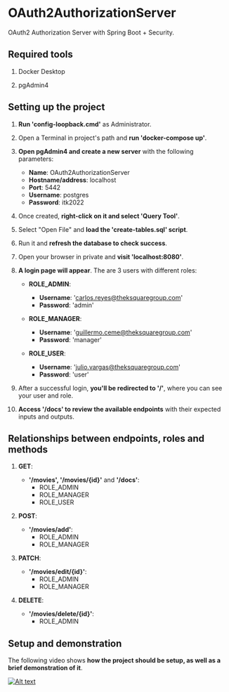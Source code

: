 # OAuth2AuthorizationServer
 OAuth2 Authorization Server with Spring Boot + Security.
 
## Required tools
1. Docker Desktop

2. pgAdmin4

## Setting up the project
1. **Run 'config-loopback.cmd'** as Administrator.

2. Open a Terminal in project's path and **run 'docker-compose up'**.

3. **Open pgAdmin4 and create a new server** with the following parameters:
   - **Name**: OAuth2AuthorizationServer
   - **Hostname/address**: localhost
   - **Port**: 5442
   - **Username**: postgres
   - **Password**: itk2022

4. Once created, **right-click on it and select 'Query Tool'**.

5. Select "Open File" and **load the 'create-tables.sql' script**.

6. Run it and **refresh the database to check success**.

7. Open your browser in private and **visit 'localhost:8080'**.

8. **A login page will appear**. The are 3 users with different roles:

   - **ROLE_ADMIN**:
     - **Username**: 'carlos.reyes@theksquaregroup.com'
     - **Password**: 'admin'

   - **ROLE_MANAGER**:
     - **Username**: 'guillermo.ceme@theksquaregroup.com'
     - **Password**: 'manager'
     
   - **ROLE_USER**:
     - **Username**: 'julio.vargas@theksquaregroup.com'
     - **Password**: 'user'

9. After a successful login, **you'll be redirected to '/'**, where you can see your user and role.

10. **Access '/docs' to review the available endpoints** with their expected inputs and outputs.

## Relationships between endpoints, roles and methods

1. **GET**:
   - **'/movies', '/movies/{id}'** and **'/docs'**:
     - ROLE_ADMIN
     - ROLE_MANAGER
     - ROLE_USER

2. **POST**:
   - **'/movies/add'**:
     - ROLE_ADMIN
     - ROLE_MANAGER

3. **PATCH**:
   - **'/movies/edit/{id}'**:
     - ROLE_ADMIN
     - ROLE_MANAGER

4. **DELETE**:
   - **'/movies/delete/{id}'**:
     - ROLE_ADMIN

## Setup and demonstration

The following video shows **how the project should be setup, as well as a brief demonstration of it**.

[![Alt text](https://img.youtube.com/vi/yHmr7AP1U4E/0.jpg)](https://www.youtube.com/watch?v=yHmr7AP1U4E)
